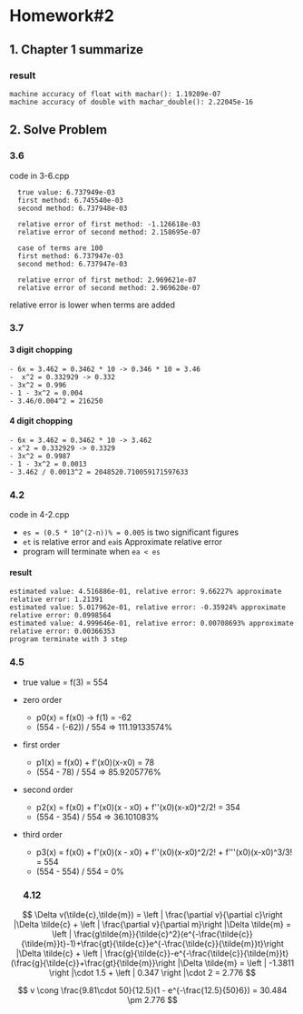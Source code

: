 # **Homework#2**

## 1. Chapter 1 summarize
### 

### **result**
```
machine accuracy of float with machar(): 1.19209e-07
machine accuracy of double with machar_double(): 2.22045e-16
```

## 2. Solve Problem
### 

  
  ### 3.6
  code in 3-6.cpp
  
```
  true value: 6.737949e-03
  first method: 6.745540e-03
  second method: 6.737948e-03

  relative error of first method: -1.126618e-03
  relative error of second method: 2.158695e-07

  case of terms are 100
  first method: 6.737947e-03
  second method: 6.737947e-03

  relative error of first method: 2.969621e-07
  relative error of second method: 2.969620e-07

```
  relative error is lower when terms are added 
  
  ### 3.7
  #### 3 digit chopping
```
- 6x = 3.462 = 0.3462 * 10 -> 0.346 * 10 = 3.46
-  x^2 = 0.332929 -> 0.332
- 3x^2 = 0.996
- 1 - 3x^2 = 0.004
- 3.46/0.004^2 = 216250
```

  #### 4 digit chopping
```
- 6x = 3.462 = 0.3462 * 10 -> 3.462
- x^2 = 0.332929 -> 0.3329
- 3x^2 = 0.9987
- 1 - 3x^2 = 0.0013
- 3.462 / 0.0013^2 = 2048520.710059171597633
```
  
  ### 4.2
code in 4-2.cpp
- `es = (0.5 * 10^(2-n))% = 0.005` is two significant figures 
- `et` is relative error and `ea`is Approximate relative error
- program will terminate when `ea < es`
#### result
```
estimated value: 4.516886e-01, relative error: 9.66227% approximate relative error: 1.21391
estimated value: 5.017962e-01, relative error: -0.35924% approximate relative error: 0.0998564
estimated value: 4.999646e-01, relative error: 0.00708693% approximate relative error: 0.00366353
program terminate with 3 step
```
  ### 4.5
  - true value = f(3) = 554
  - zero order
    - p0(x) = f(x0) -> f(1) = -62
    - (554 - (-62)) / 554 => 111.19133574%
- first order
   - p1(x) = f(x0) + f'(x0)(x-x0) = 78
   - (554 - 78) / 554 => 85.9205776%
- second order
  - p2(x) = f(x0) + f'(x0)(x - x0) + f''(x0)(x-x0)^2/2! = 354
  - (554 - 354) / 554 => 36.101083%
- third order
  - p3(x) =  f(x0) + f'(x0)(x - x0) + f''(x0)(x-x0)^2/2! + f'''(x0)(x-x0)^3/3! = 554
  - (554 - 554) / 554 = 0%
  
  ### 4.12
  
$$
\Delta v(\tilde{c},\tilde{m}) = \left | \frac{\partial v}{\partial c}\right |\Delta \tilde{c} +  \left | \frac{\partial v}{\partial m}\right |\Delta \tilde{m} = \left | \frac{g\tilde{m}}{\tilde{c}^2}(e^{-\frac{\tilde{c}}{\tilde{m}}t}-1)+\frac{gt}{\tilde{c}}e^{-\frac{\tilde{c}}{\tilde{m}}t}\right |\Delta \tilde{c} + \left | \frac{g}{\tilde{c}}-e^{-\frac{\tilde{c}}{\tilde{m}}t}(\frac{g}{\tilde{c}}+\frac{gt}{\tilde{m}}\right |\Delta \tilde{m} = \left | -1.3811 \right |\cdot 1.5 + \left | 0.347 \right |\cdot 2 = 2.776
$$

$$
v \cong \frac{9.81\cdot 50}{12.5}(1 - e^{-\frac{12.5}{50}6}) = 30.484 \pm 2.776
$$
